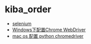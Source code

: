 # kiba_order
* [selenium](https://selenium-python.readthedocs.io/locating-elements.html)
* [Windows下配置Chrome WebDriver](https://blog.csdn.net/u013360850/article/details/54962248)
* [mac os 配置 python chromedriver](https://nickfu.com/p/216)
